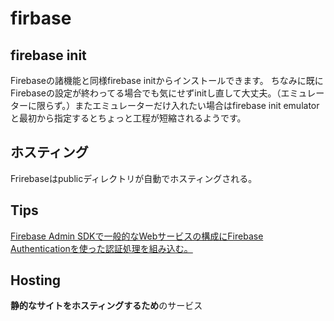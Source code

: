 # firbase

## firebase init

Firebaseの諸機能と同様firebase initからインストールできます。
ちなみに既にFirebaseの設定が終わってる場合でも気にせずinitし直して大丈夫。（エミュレーターに限らず。）またエミュレーターだけ入れたい場合はfirebase init emulatorと最初から指定するとちょっと工程が短縮されるようです。

## ホスティング

Frirebaseはpublicディレクトリが自動でホスティングされる。

## Tips

[Firebase Admin SDKで一般的なWebサービスの構成にFirebase Authenticationを使った認証処理を組み込む。](https://qiita.com/gagagaga_dev/items/a8dd490114c315329279)

## Hosting

**静的なサイトをホスティングするため**のサービス
